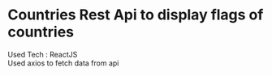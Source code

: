 # Countries Rest Api to display flags of countries <br>
Used Tech : ReactJS <br>
Used axios to fetch data from api
